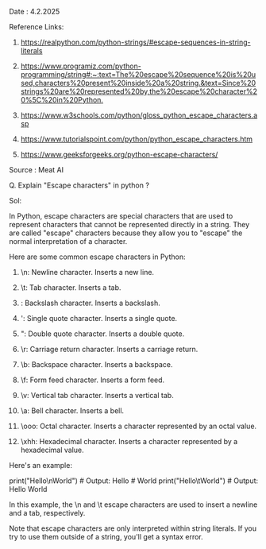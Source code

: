Date : 4.2.2025

Reference Links:

1. https://realpython.com/python-strings/#escape-sequences-in-string-literals

2. [https://www.programiz.com/python-programming/string#:~:text=The%20escape%20sequence%20is%20used,characters%20present%20inside%20a%20string.&text=Since%20strings%20are%20represented%20by,the%20escape%20character%20%5C%20in%20Python. ](https://www.programiz.com/python-programming/string#:~:text=The%20escape%20sequence%20is%20used,characters%20present%20inside%20a%20string.&text=Since%20strings%20are%20represented%20by,the%20escape%20character%20%5C%20in%20Python.)

3. https://www.w3schools.com/python/gloss_python_escape_characters.asp

4. https://www.tutorialspoint.com/python/python_escape_characters.htm

5. https://www.geeksforgeeks.org/python-escape-characters/


Source : Meat AI

Q. Explain "Escape characters" in python ?

Sol:

In Python, escape characters are special characters that are used to represent characters that
cannot be represented directly in a string. They are called "escape" characters
because they allow you to "escape" the normal interpretation of a character.

Here are some common escape characters in Python:

1. \n: Newline character. Inserts a new line.

2. \t: Tab character. Inserts a tab.

3. \: Backslash character. Inserts a backslash.

4. ': Single quote character. Inserts a single quote.

5. ": Double quote character. Inserts a double quote.

6. \r: Carriage return character. Inserts a carriage return.

7. \b: Backspace character. Inserts a backspace.

8. \f: Form feed character. Inserts a form feed.

9. \v: Vertical tab character. Inserts a vertical tab.

10. \a: Bell character. Inserts a bell.

11. \ooo: Octal character. Inserts a character represented by an octal value.

12. \xhh: Hexadecimal character. Inserts a character represented by a hexadecimal value.

Here's an example:


print("Hello\nWorld")  # Output: Hello
                          #         World
print("Hello\tWorld")  # Output: Hello   World


In this example, the \n and \t escape characters are used to insert a newline and a tab, respectively.

Note that escape characters are only interpreted within string literals. If you try to use them outside of a string, you'll get a syntax error.




 

